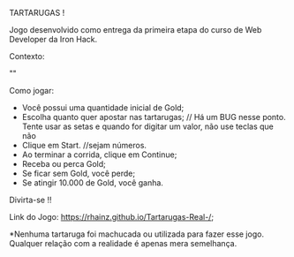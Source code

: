 TARTARUGAS !

Jogo desenvolvido como entrega da primeira etapa do curso de Web Developer da Iron Hack.

Contexto:

""

Como jogar:

  - Você possui uma quantidade inicial de Gold;
  - Escolha quanto quer apostar nas tartarugas;                   // Há um BUG nesse ponto. Tente usar as setas e quando for digitar um valor, não use teclas que não 
  - Clique em Start.                                              //sejam números.
  - Ao terminar a corrida, clique em Continue;
  - Receba ou perca Gold;
  - Se ficar sem Gold, você perde;
  - Se atingir 10.000 de Gold, você ganha.

  Divirta-se !!
  
  Link do Jogo: https://rhainz.github.io/Tartarugas-Real-/;
  
  
  *Nenhuma tartaruga foi machucada ou utilizada para fazer esse jogo. Qualquer relação com a realidade é apenas mera semelhança.
